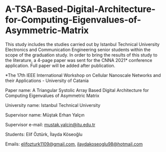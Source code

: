# A-TSA-Based-Digital-Architecture-for-Computing-Eigenvalues-of-Asymmetric-Matrix
This study includes the studies carried out by Istanbul Technical University Electronics and Communication Engineering senior students within the scope of the graduation study. In order to bring the results of this study to the literature, a 4-page paper was sent for the CNNA 2021* conference application. Full paper will be added after publication.

*The 17th IEEE International Workshop on Cellular Nanoscale Networks and their Applications - University of Catania

Paper name: A Triangular Systolic Array Based Digital Architecture for Computing Eigenvalues of Asymmetric Matrix

University name: Istanbul Technical University

Supervisor name: Müştak Erhan Yalçın

Supervisor e-mail: mustak.yalcin@itu.edu.tr

Students: Elif Öztürk, İlayda Köseoğlu

Emails:
  elifozturk1109@gmail.com,
  ilaydakoseoglu98@hotmail.com

